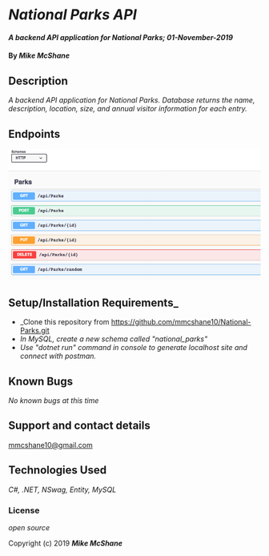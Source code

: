# _National Parks API_

#### _A backend API application for National Parks; 01-November-2019_

#### By _**Mike McShane**_

## Description

_A backend API application for National Parks. Database returns the name, description, location, size, and annual visitor information for each entry._

## Endpoints

![Endpoints Screenshot](/endpoints.png)

## Setup/Installation Requirements_

* _Clone this repository from https://github.com/mmcshane10/National-Parks.git
* _In MySQL, create a new schema called "national_parks"_
* _Use "dotnet run" command in console to generate localhost site and connect with postman._

## Known Bugs

_No known bugs at this time_

## Support and contact details

mmcshane10@gmail.com

## Technologies Used

_C#, .NET, NSwag, Entity, MySQL_

### License

*open source*

Copyright (c) 2019 **_Mike McShane_**